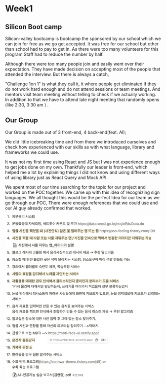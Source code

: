 # Week1

## Silicon Boot camp&#x20;

Silicon-valley bootcamp  is bootcamp the sponsored by our school which we can join for free as we go get accepted. It was free for our school but other than school had to pay to get in. As there were too many volunteers for this program Staff had to reduce the number by half.&#x20;

&#x20;Although there were too many people join and easily went over their expectation. They have made decision on accepting most of the people that attended the interview.  But there is always a catch,&#x20;

"Challenge 1on 1" is what they call it, it where people get eliminated if they do not work hard enough and do not attend sessions or team meetings. And mentors visit team meeting without telling to check if we actually working.  In addition to that we have to attend late night meeting that randomly opens (like 2:30, 3:30 am ) .&#x20;

## Our Group

Our Group is made out of 3 front-end, 4 back-end(feat. AI);

We did little icebreaking time and  from there we introduced ourselves and check how experienced with our skills as with what language, library and frameworks we could use.&#x20;

It was not my first time using React and  JS  but  I was  not experience enough to get jobs done on my own. Thankfully our leader is front-end, which helped me a lot by explaining things I did not know and using different ways of using library just as React Query and Mock API.&#x20;

We spent most of our time searching for the topic for our project and worked on the POC together. We came up with this idea of recognizing sign languages. We all thought this would be the perfect Idea for our team as we go through our POC, There were enough references that we could use and our AI guy already confirmed that worked.&#x20;



&#x20;                                      <img src="../.gitbook/assets/image.png" alt="아이디어 정리" data-size="original">





&#x20;







&#x20;







